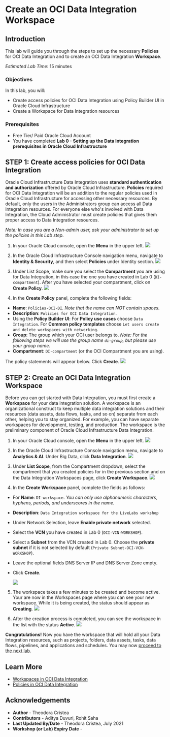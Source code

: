 # Create an OCI Data Integration Workspace

## Introduction

This lab will guide you through the steps to set up the necessary **Policies** for OCI Data Integration and to create an OCI Data Integration **Workspace**.

*Estimated Lab Time*: 15 minutes

### Objectives
In this lab, you will:
* Create access policies for OCI Data Integration using Policy Builder UI in Oracle Cloud Infrastructure
* Create a Workspace for Data Integration resources

### Prerequisites
* Free Tier/ Paid Oracle Cloud Account
* You have completed **Lab 0 - Setting up the Data Integration prerequisites in Oracle Cloud Infrastructure**


## **STEP 1**: Create access policies for OCI Data Integration

Oracle Cloud Infrastructure Data Integration uses **standard authentication and authorization** offered by Oracle Cloud Infrastructure. **Policies** required for OCI Data Integration will be an addition to the regular policies used in Oracle Cloud Infrastructure for accessing other necessary resources. By default, only the users in the Administrators group can access all Data Integration resources. For everyone else who's involved with Data Integration, the Cloud Administrator must create policies that gives them proper access to Data Integration resources.

*Note: In case you are a Non-admin user, ask your administrator to set up the policies in this Lab step.*

1. In your Oracle Cloud console, open the **Menu** in the upper left.
     ![](./images/menu.png " ")

2. In the Oracle Cloud Infrastructure Console navigation menu, navigate to **Identity & Security**, and then select **Policies** under Identity section.
    ![](./images/menu_policies.png " ")

3. Under List Scope, make sure you select the **Compartment** you are using for Data Integration, in this case the one you have created in Lab 0 (`DI-compartment`). After you have selected your compartment, click on **Create Policy**.
    ![](./images/add_policy.png " ")

5. In the **Create Policy** panel, complete the following fields:
  - **Name**: `Policies-OCI-DI`. *Note that the name can NOT contain spaces.*
  - **Description**: `Policies for OCI Data Integration`.
  - Using the **Policy Builder UI**: For **Policy use cases** choose `Data Integration`. For **Common policy templates** choose `Let users create and delete workspaces with networking`.
  - **Group**: The group which your OCI user belongs to.
  *Note: For the following steps we will use the group name `di-group`, but please use your group name.*
  - **Compartment**: `DI-compartment` (or the OCI Compartment you are using).

  The policy statements will appear below. Click **Create**.
     ![](./images/policy_builder.png " ")

## **STEP 2:** Create an OCI Data Integration Workspace
Before you can get started with Data Integration, you must first create a **Workspace** for your data integration solution. A workspace is an organizational construct to keep multiple data integration solutions and their resources (data assets, data flows, tasks, and so on) separate from each other, helping you to stay organized. For example, you can have separate workspaces for development, testing, and production. The workspace is the preliminary component of Oracle Cloud Infrastructure Data Integration.

1. In your Oracle Cloud console, open the **Menu** in the upper left.
    ![](./images/menu.png " ")

2. In the Oracle Cloud Infrastructure Console navigation menu, navigate to **Analytics & AI**. Under Big Data, click **Data Integration**.
    ![](./images/menu_di.png " ")

3. Under **List Scope**, from the Compartment dropdown, select the compartment that you created policies for in the previous section and on the Data Integration Workspaces page, click **Create Workspace**.
    ![](./images/workspaces.png " ")

4. In the **Create Workspace** panel, complete the fields as follows:
  - For **Name**: `DI-workspace`. *You can only use alphanumeric characters, hyphens, periods, and underscores in the name.*
  - **Description**: `Data Integration workspace for the LiveLabs workshop`
  - Under Network Selection, leave **Enable private network** selected.
  - Select the **VCN** you have created in Lab 0 (`OCI-VCN-WORKSHOP`).
  - Select a **Subnet** from the VCN created in Lab 0. Choose the **private subnet** if it is not selected by default (`Private Subnet-OCI-VCN-WORKSHOP`).
  - Leave the optional fields DNS Server IP and DNS Server Zone empty.
  - Click **Create**.

    ![](./images/create_workspace.png " ")



5. The workspace takes a few minutes to be created and become active. Your are now in the Workspaces page where you can see your new workspace. While it is being created, the status should appear as **Creating**.
     ![](./images/creating-workspace.png " ")

6. After the creation process is completed, you can see the workspace in the list with the status **Active**.
     ![](./images/create.png " ")

**Congratulations!**  Now you have the workspace that will hold all your Data Integration resources, such as projects, folders, data assets, tasks, data flows, pipelines, and applications and schedules. You may now [proceed to the next lab](#next).

## Learn More

* [Workspaces in OCI Data Integration](https://docs.oracle.com/en-us/iaas/data-integration/using/workspaces.htm)
* [Policies in OCI Data Integration](https://docs.oracle.com/en-us/iaas/data-integration/using/policies.htm)

## Acknowledgements
* **Author** - Theodora Cristea
* **Contributors** -  Aditya Duvuri, Rohit Saha
* **Last Updated By/Date** - Theodora Cristea, July 2021
* **Workshop (or Lab) Expiry Date** -
